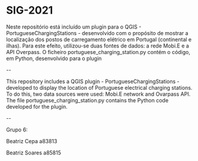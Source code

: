 # SIG-2021

Neste repositório está incluído um plugin para o QGIS - PortugueseChargingStations - desenvolvido com o propósito de mostrar a localização dos postos de carregamento elétrico em Portugal (continental e ilhas). Para este efeito, utilizou-se duas fontes de dados: a rede Mobi.E e a API Overpass. O ficheiro portuguese_charging_station.py contém o código, em Python, desenvolvido para o plugin

--

This repository includes a QGIS plugin - PortugueseChargingStations - developed to display the location of Portuguese electrical charging stations. To do this, two data sources were used: Mobi.E network and Ovarpass API. The file portuguese_charging_station.py contains the Python code developed for the plugin.

--

Grupo 6:

Beatriz Cepa a83813

Beatriz Soares a85815